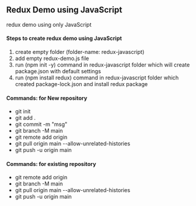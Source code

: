 ## Redux Demo using JavaScript

redux demo using only JavaScript

#### Steps to create redux demo using JavaScript

1. create empty folder (folder-name: redux-javascript)
2. add empty redux-demo.js file
3. run (npm init -y) command in redux-javascript folder which will create package.json with default settings
4. run (npm install redux) command in redux-javascript folder which created package-lock.json and install redux package

#### Commands: for New repository

- git init
- git add .
- git commit -m "msg"
- git branch -M main
- git remote add origin <git url>
- git pull origin main --allow-unrelated-histories
- git push -u origin main

#### Commands: for existing repository

- git remote add origin <git url>
- git branch -M main
- git pull origin main --allow-unrelated-histories
- git push -u origin main
